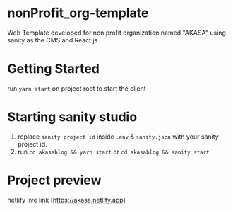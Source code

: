 # nonProfit_org-template

Web Template developed for non profit organization named "AKASA" using sanity as the CMS and React js

# Getting Started
run `yarn start` on project root to start the client

# Starting sanity studio

1) replace `sanity project id` inside `.env` & `sanity.json` with your sanity project id.
2) run `cd akasablog && yarn start` or `cd akasablog && sanity start`

# Project preview

netlify live link [https://akasa.netlify.app]

